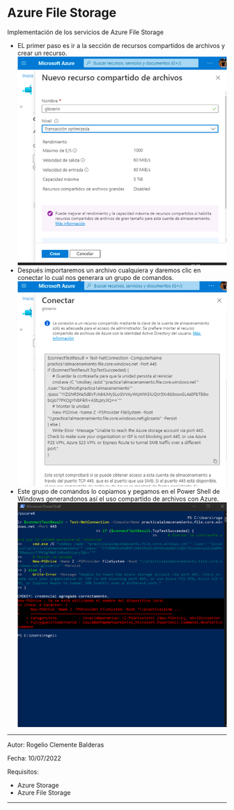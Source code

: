 # Azure File Storage
Implementación de los servicios de Azure File Storage

- EL primer paso es ir a la sección de recursos compartidos de archivos y crear un recurso.
![ss](I12.png)
- Después importaremos un archivo cualquiera y daremos clic en conectar lo cual nos generara un grupo de comandos.
![ss](I22.png)
- Este grupo de comandos lo copiamos y pegamos en el Power Shell de Windows generandonos así el uso compartido de archivos con Azure.
![ss](I32.png)

---
Autor: Rogelio Clemente Balderas

Fecha: 10/07/2022

Requisitos:
- Azure Storage
- Azure File Storage

---